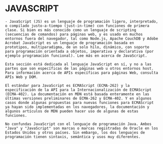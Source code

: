 
# JAVASCRIPT

    - JavaScript (JS) es un lenguaje de programación ligero, interpretado, o compilado justo-a-tiempo (just-in-time) con funciones de primera clase. Si bien es más conocido como un lenguaje de scripting (secuencias de comandos) para páginas web, y es usado en muchos entornos fuera del navegador, tal como Node.js, Apache CouchDB y Adobe Acrobat JavaScript es un lenguaje de programación basada en prototipos, multiparadigma, de un solo hilo, dinámico, con soporte para programación orientada a objetos, imperativa y declarativa (por ejemplo programación funcional). Lee más en acerca de JavaScript.

    Esta sección está dedicada al lenguaje JavaScript en sí, y no a las partes que son específicas de las páginas web u otros entornos host. Para información acerca de APIs específicas para páginas Web, consulta APIs Web y DOM.

    El estándar para JavaScript es ECMAScript (ECMA-262) y la especificación de la API para la Internacionalización de ECMAScript (ECMA-402). La documentación en MDN está basada enteramente en las últimas versiones preliminares de ECMA-262 y ECMA-402. Y en algunos casos donde algunas propuestas para nuevas funciones para ECMAScript ya hayan sido implementadas en los navegadores, la documentación y algunos artículos de MDN pueden hacer uso de algunas de estas funciones.

    No confundas JavaScript con el lenguaje de programación Java. Ambos "Java" y "JavaScript" son marcas o marcas registradas de Oracle en los Estados Unidos y otros países. Sin embargo, los dos lenguajes de programación tienen sintaxis, semántica y usos muy diferentes.
